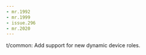 ```yaml
---
- mr.1992
- mr.1999
- issue.296
- mr.2020
---
```


t/common: Add support for new dynamic device roles.
